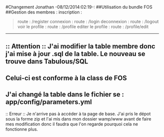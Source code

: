 #Changement Jonathan -08/12/2014:02:19-:
##Utilisation du bundle FOS
##Gestion des membres :
inscription :
>route : /register
connexion : 
>route : /login
deconnexion :
>route : /logout
voir le profile :
>route : /profile
editer le profile :
>route : /profile/edit
---------------------------------------
:: Attention ::
J'ai modifier la table membre donc j'ai mise à jour .sql de la table. 
Le nouveau se trouve dans Tabulous/SQL
---------------------------------------
Celui-ci est conforme à la class de FOS
---------------------------------------
J'ai changé la table dans le fichier se : app/config/parameters.yml
---------------------------------------
:: Erreur ::
Je n'arrive pas à accéder à ta page de base.
J'ai pris le dépot sous la forme zip et l'ai mis dans mon dossier wamp/www avant de faire mes modification donc il faudra que l'on regarde pourquoi cela ne fonctionne plus.